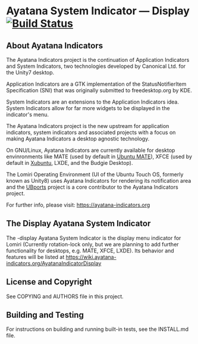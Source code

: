 # Ayatana System Indicator &mdash; Display [![Build Status](https://travis-ci.com/AyatanaIndicators/ayatana-indicator-display.svg)](https://travis-ci.com/AyatanaIndicators/ayatana-indicator-display)

## About Ayatana Indicators

The Ayatana Indicators project is the continuation of Application
Indicators and System Indicators, two technologies developed by Canonical
Ltd. for the Unity7 desktop.

Application Indicators are a GTK implementation of the StatusNotifierItem
Specification (SNI) that was originally submitted to freedesktop.org by
KDE.

System Indicators are an extensions to the Application Indicators idea.
System Indicators allow for far more widgets to be displayed in the
indicator's menu.

The Ayatana Indicators project is the new upstream for application
indicators, system indicators and associated projects with a focus on
making Ayatana Indicators a desktop agnostic technology.

On GNU/Linux, Ayatana Indicators are currently available for desktop
envinronments like MATE (used by default in [Ubuntu
MATE](https://ubuntu-mate.com)), XFCE (used by default in
[Xubuntu](https://bluesabre.org/2021/02/25/xubuntu-21-04-progress-update/),
LXDE, and the Budgie Desktop).

The Lomiri Operating Environment (UI of the Ubuntu Touch OS, formerly
known as Unity8) uses Ayatana Indicators for rendering its notification
area and the [UBports](https://ubports.com) project is a core contributor
to the Ayatana Indicators project.

For further info, please visit:
https://ayatana-indicators.org

## The Display Ayatana System Indicator

The -display Ayatana System Indicator is the display menu indicator for
Lomiri (Currently rotation-lock only, but we are planning to add further
functionality for desktops, e.g. MATE, XFCE, LXDE). Its behavior and features will be listed at
https://wiki.ayatana-indicators.org/AyatanaIndicatorDisplay

## License and Copyright

See COPYING and AUTHORS file in this project.

## Building and Testing

For instructions on building and running built-in tests, see the INSTALL.md file.

